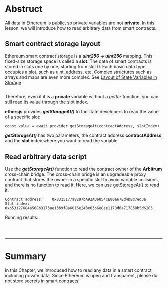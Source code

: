 # Abstruct

All data in Ethereum is public, so private variables are not **private**. In this lesson, we will introduce how to read arbitrary data from smart contracts.

## Smart contract storage layout

Ethereum smart contract storage is a _**uint256 -> uint256**_ mapping. This fixed-size storage space is called a **slot**. The data of smart contracts is stored in slots one by one, starting from slot 0. Each basic data type occupies a slot, such as uint, address, etc.
Complex structures such as arrays and maps are even more complex. See [Layout of State Variables in Storage](https://docs.soliditylang.org/en/v0.8.17/internals/layout_in_storage.html?highlight=Layout%20of%20State%20Variables%20in%20Storage)
<br>

![]()<br>

Therefore, even if it is a **private** variable without a _getter_ function, you can still read its value through the slot index.

**ethersjs** provides _**getStorageAt()**_ to facilitate developers to read the value of a specific slot:

```
const value = await provider.getStorageAt(contractAddress, slotIndex)
```

_**getStorageAt()**_ has two parameters, the contract address **contractAddress** and the **slot** index where you want to read the variable.

## Read arbitrary data script

Use the _**getStorageAt()**_ function to read the contract owner of the **Arbitrum** cross-chain bridge. The cross-chain bridge is an upgradeable proxy contract that stores the owner in a specific slot to avoid variable collisions, and there is no function to read it.
Here, we can use getStorageAt() to read it.

```
Contract address:    0x8315177aB297bA92A06054cE80a67Ed4DBd7ed3a
Slot index:          0xb53127684a568b3173ae13b9f8a6016e243e63b6e8ee1178d6a717850b5d6103
```

Running results:

<br>

![]()<br>

<hr>

# Summary

In this Chapter, we introduced how to read any data in a smart contract, including private data. Since Ethereum is open and transparent, please do not store secrets in smart contracts!
